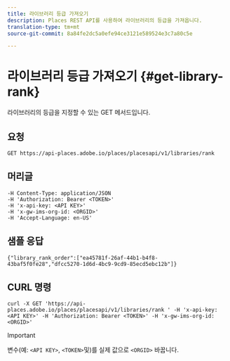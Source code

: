 ```yaml
---
title: 라이브러리 등급 가져오기
description: Places REST API를 사용하여 라이브러리의 등급을 가져옵니다.
translation-type: tm+mt
source-git-commit: 8a84fe2dc5a0efe94ce3121e589524e3c7a80c5e

---
```



# 라이브러리 등급 가져오기 {#get-library-rank}

라이브러리의 등급을 지정할 수 있는 GET 메서드입니다.

## 요청

`GET https://api-places.adobe.io/places/placesapi/v1/libraries/rank`

## 머리글

```
-H Content-Type: application/JSON  
-H 'Authorization: Bearer <TOKEN>'  
-H 'x-api-key: <API KEY>'  
-H 'x-gw-ims-org-id: <ORGID>'  
-H 'Accept-Language: en-US'
```

## 샘플 응답

```
{"library_rank_order":["ea45781f-26af-44b1-b4f8-43baf5f0fe28","dfcc5270-1d6d-4bc9-9cd9-85ecd5ebc12b"]}
```

## CURL 명령

```
curl -X GET 'https://api-places.adobe.io/places/placesapi/v1/libraries/rank ' -H 'x-api-key: <API KEY>' -H 'Authorization: Bearer <TOKEN>' -H 'x-gw-ims-org-id: <ORGID>'
```

>[!IMPORTANT]
>
>변수(예: `<API KEY>`, `<TOKEN>`및)를 실제 값으로 `<ORGID>` 바꿉니다.

